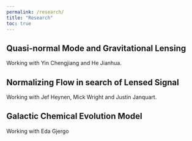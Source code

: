 ```yaml
---
permalink: /research/
title: "Research"
toc: true
---
```


## Quasi-normal Mode and Gravitational Lensing

Working with Yin Chengjiang and He Jianhua.

## Normalizing Flow in search of Lensed Signal

Working with Jef Heynen, Mick Wright and Justin Janquart.
  
## Galactic Chemical Evolution Model

Working with Eda Gjergo
